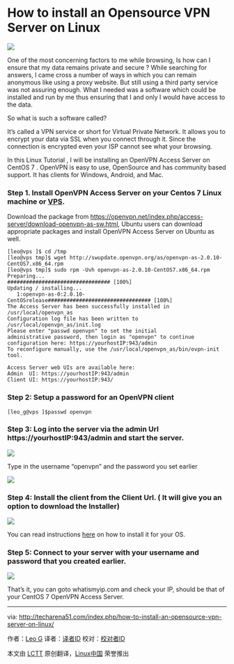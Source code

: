 How to install an Opensource VPN Server on Linux
================================================================================
![](http://techarena51.com/wp-content/uploads/2014/10/open-vpn.png)

One of the most concerning factors to me while browsing, Is how can I ensure that my data remains private and secure ? While searching for answers, I came cross a number of ways in which you can remain anonymous like using a proxy website. But still using a third party service was not assuring enough. What I needed was a software which could be installed and run by me thus ensuring that I and only I would have access to the data.

So what is such a software called?

It’s called a VPN service or short for Virtual Private Network. It allows you to encrypt your data via SSL when you connect through it. Since the connection is encrypted even your ISP cannot see what your browsing.

In this Linux Tutorial , I will be installing an OpenVPN Access Server on CentOS 7 . OpenVPN is easy to use, OpenSource and has community based support. It has clients for Windows, Android, and Mac.

### Step 1. Install OpenVPN Access Server on your Centos 7 Linux machine or [VPS][1]. ###

Download the package from https://openvpn.net/index.php/access-server/download-openvpn-as-sw.html, Ubuntu users can download appropriate packages and install OpenVPN Access Server on Ubuntu as well.

    [leo@vps ]$ cd /tmp
    [leo@vps tmp]$ wget http://swupdate.openvpn.org/as/openvpn-as-2.0.10-CentOS7.x86_64.rpm
    [leo@vps tmp]$ sudo rpm -Uvh openvpn-as-2.0.10-CentOS7.x86_64.rpm
    Preparing...                          ################################# [100%]
    Updating / installing...
       1:openvpn-as-0:2.0.10-CentOSrelease################################# [100%]
    The Access Server has been successfully installed in /usr/local/openvpn_as
    Configuration log file has been written to /usr/local/openvpn_as/init.log
    Please enter "passwd openvpn" to set the initial
    administrative password, then login as "openvpn" to continue
    configuration here: https://yourhostIP:943/admin
    To reconfigure manually, use the /usr/local/openvpn_as/bin/ovpn-init tool.
    
    Access Server web UIs are available here:
    Admin  UI: https://yourhostIP:943/admin
    Client UI: https://yourhostIP:943/

### Step 2: Setup a password for an OpenVPN client ###

    [leo_g@vps ]$passwd openvpn

### Step 3: Log into the server via the admin Url https://yourhostIP:943/admin and start the server. ###

![](http://techarena51.com/wp-content/uploads/2014/10/open-vpn.png)

Type in the username “openvpn” and the password you set earlier

![](http://techarena51.com/wp-content/uploads/2014/10/open-vpn-1.png)

### Step 4: Install the client from the Client Url. ( It will give you an option to download the Installer) ###

![](http://techarena51.com/wp-content/uploads/2014/10/open-vpn-client-url.png)

You can read instructions [here][3] on how to install it for your OS.

### Step 5: Connect to your server with your username and password that you created earlier. ###

![](http://openvpn.net/images/howto/connecting/OpenVPN_Client_Connect_2.png)

That’s it, you can goto whatismyip.com and check your IP, should be that of your CentOS 7 OpenVPN Access Server. 

--------------------------------------------------------------------------------

via: http://techarena51.com/index.php/how-to-install-an-opensource-vpn-server-on-linux/

作者：[Leo G][a]
译者：[译者ID](https://github.com/译者ID)
校对：[校对者ID](https://github.com/校对者ID)

本文由 [LCTT](https://github.com/LCTT/TranslateProject) 原创翻译，[Linux中国](http://linux.cn/) 荣誉推出

[a]:http://techarena51.com/
[1]:https://play.google.com/store/apps/details?id=net.openvpn.openvpn&hl=en
[2]:http://supportinc.net/vps-hosting.php
[3]:https://openvpn.net/index.php/access-server/docs/admin-guides-sp-859543150/howto-connect-client-configuration.html